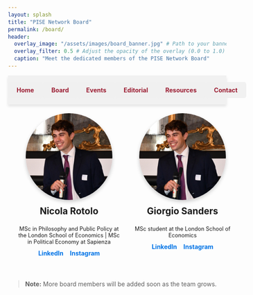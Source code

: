 ```yaml
---
layout: splash
title: "PISE Network Board"
permalink: /board/
header:
  overlay_image: "/assets/images/board_banner.jpg" # Path to your banner image
  overlay_filter: 0.5 # Adjust the opacity of the overlay (0.0 to 1.0)
  caption: "Meet the dedicated members of the PISE Network Board"
---
```


<nav class="custom-nav">
  <ul>
    <li><a href="/minimal-mistakes/">Home</a></li>
    <li><a href="/board/">Board</a></li>
    <li><a href="/events/">Events</a></li>
    <li><a href="/editorial/">Editorial</a></li>
    <li><a href="/resources/">Resources</a></li>
    <li><a href="/contact/">Contact</a></li>
  </ul>
</nav>

<div class="board-member-container">
  <div class="board-member">
    <img src="assets/images/nicola_rotolo.jpg" alt="Nicola Rotolo" width="200">
    <h3>Nicola Rotolo</h3>
    <p class="board-description">MSc in Philosophy and Public Policy at the London School of Economics | MSc in Political Economy at Sapienza</p>
    <div class="social-links">
      <a href="https://www.linkedin.com/in/nicolarotolo/">LinkedIn</a>
      <a href="https://www.instagram.com/nicola.rotolo/profilecard/?igsh=MTJ2MDhjZXhmOTBu">Instagram</a>
    </div>
  </div>

  <div class="board-member">
    <img src="assets/images/nicola_rotolo.jpg" alt="Giorgio Sanders" width="200">
    <h3>Giorgio Sanders</h3>
    <p class="board-description">MSc student at the London School of Economics</p>
    <div class="social-links">
      <a href="https://www.linkedin.com/in/giorgio-sanders-/">LinkedIn</a>
      <a href="https://www.instagram.com/giorgio_sanders?utm_source=ig_web_button_share_sheet&igsh=ZDNlZDc0MzIxNw==">Instagram</a>
    </div>
  </div>
</div>

> **Note:** More board members will be added soon as the team grows.

<style>
.custom-nav {
  display: flex;               /* Use Flexbox to manage spacing */
  justify-content: space-evenly; /* Space links evenly across the bar */
  align-items: center;
  width: 100%;                 /* Make the navigation bar take full width */
  position: sticky;            /* Stick to the top of the viewport when scrolling */
  top: 0;
  background-color: rgba(240, 240, 240, 0.9); /* Light grey background */
  padding: 15px 0;
  box-shadow: 0px 4px 6px rgba(0, 0, 0, 0.1);
  z-index: 10;                 /* Keep on top of other content */
}
.custom-nav ul {
  display: flex;               /* Flexbox to manage buttons alignment */
  width: 100%;
  list-style: none;            /* Remove bullet points */
  margin: 0;
  padding: 0;
}
.custom-nav li {
  flex: 1;                     /* Make each list item take up equal space */
  text-align: center;          /* Center the content of each list item */
}
.custom-nav a {
  display: block;              /* Allow padding on links to work like a button */
  color: #9b1c31;              /* Ca' Foscari red color */
  background-color: rgba(240, 240, 240, 0.9); /* Light grey button background */
  text-decoration: none;       /* Remove underline from links */
  padding: 10px 20px;          /* Space inside each button */
  margin: 0;                   /* Remove margin to avoid spacing between buttons */
  border-radius: 5px;          /* Rounded corners for button effect */
  font-weight: bold;           /* Bold text */
  transition: background-color 0.3s, transform 0.2s; /* Smooth transition for hover effects */
}
.custom-nav a:hover {
  background-color: #e3c8c1;   /* Slightly darker beige on hover */
  transform: scale(1.05);      /* Slightly increase size on hover for emphasis */
}

.board-member-container {
  display: flex;
  flex-wrap: wrap;
  justify-content: space-between; /* Distribute items across the full width */
  gap: 20px;
  padding: 20px; /* Adds padding around the entire container */
  width: 100%;
}
.board-member {
  text-align: center;
  margin-bottom: 20px; /* Reduced bottom margin for better spacing */
  flex: 1 1 calc(33.33% - 20px); /* Allows three cards per row with spacing */
  box-sizing: border-box;
  max-width: 400px; /* Limit the maximum width for better visual balance */
}
.board-member img {
  border-radius: 50%;
  box-shadow: 0 4px 8px rgba(0,0,0,0.2);
  max-width: 100%;
  height: auto;
}
.board-member h3 {
  margin-top: 10px;
  font-size: 1.5em;
}
.board-description {
  font-size: 0.9em; /* Shrink the font size for descriptions */
  margin: 10px 0;
}
.social-links {
  display: flex;
  justify-content: center;
  gap: 15px; /* Space between social links */
}
.social-links a {
  text-decoration: none;
  color: #0073e6;
  font-weight: bold;
}
.social-links a:hover {
  text-decoration: underline;
}
</style>
